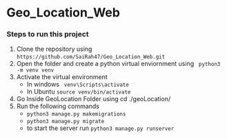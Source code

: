 # Geo_Location_Web

### Steps to run this project
1. Clone the repository using ``` https://github.com/SaiRah47/Geo_Location_Web.git ```
2. Open the folder and create a python virtual enviornment using
``` python3 -m venv venv```
3. Activate the virtual environment
   - In windows ``` venv\Scripts\activate```
   - In Ubuntu ```source venv/bin/activate```
4. Go Inside GeoLocation Folder using cd ./geoLocation/
5. Run the following commands
   - ```python3 manage.py makemigrations```
   - ```python3 manage.py migrate```
   - to start the server run ```python3 manage.py runserver```

